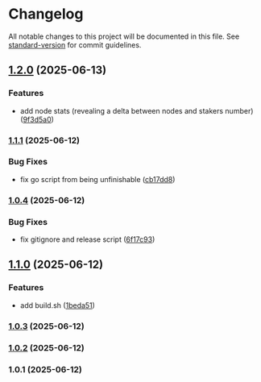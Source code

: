 # Changelog

All notable changes to this project will be documented in this file. See [standard-version](https://github.com/conventional-changelog/standard-version) for commit guidelines.

## [1.2.0](https://github.com/itrider-gh/massa-graph/compare/v1.1.1...v1.2.0) (2025-06-13)


### Features

* add node stats (revealing a delta between nodes and stakers number) ([9f3d5a0](https://github.com/itrider-gh/massa-graph/commit/9f3d5a0d7c5ea6d7654c9f674f1c4f8267e8cd17))

### [1.1.1](https://github.com/itrider-gh/massa-graph/compare/v1.0.4...v1.1.1) (2025-06-12)


### Bug Fixes

* fix go script from being unfinishable ([cb17dd8](https://github.com/itrider-gh/massa-graph/commit/cb17dd87bd991d6b115311a4b09b53ebfd504213))

### [1.0.4](https://github.com/itrider-gh/massa-graph/compare/v1.1.0...v1.0.4) (2025-06-12)


### Bug Fixes

* fix gitignore and release script ([6f17c93](https://github.com/itrider-gh/massa-graph/commit/6f17c93b7cab5779aa86e15862962b6f5b6ca03c))

## [1.1.0](https://github.com/itrider-gh/massa-graph/compare/v1.0.3...v1.1.0) (2025-06-12)


### Features

* add build.sh ([1beda51](https://github.com/itrider-gh/massa-graph/commit/1beda5112933c25cf1a4f265977b4dab3005bbe6))

### [1.0.3](https://github.com/itrider-gh/massa-graph/compare/v1.0.2...v1.0.3) (2025-06-12)

### [1.0.2](https://github.com/itrider-gh/massa-graph/compare/v1.0.1...v1.0.2) (2025-06-12)

### 1.0.1 (2025-06-12)
